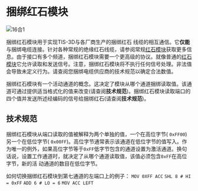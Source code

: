 # 捆绑红石模块

![16合1](item:tis3d:module_bundled_redstone)

捆绑红石模块用于实现TIS-3D与各厂商生产的捆绑红石 线缆的相互通信。它**仅能**与捆绑电缆连接。针对各种常规的绝缘红石线缆，请参阅常规[红石模块](module_redstone.md)获取更多信息。由于接口有多个频道，捆绑红石模块需要一个更高级的协议。就像普通的[红石模块](module_redstone.md)它允许读取和发送信号。注意，捆绑红石模块将不执行任何信号处理。非法值会导致未定义行为。请查阅您捆绑电缆供应商的技术规范以确定合法数值。   

捆绑红石模块有一个活动通道的概念。这决定了模块从哪个通道捆绑读取值。该通道可通过提供适当格式化的值来改变(请查阅**技术规范**)。捆绑红石模块读取端口的四个值并发送所述经编码的信号给捆绑红石(请查阅**技术规范**)。   

## 技术规范
捆绑红石模块从端口读取的值被解释为两个单独的值，一个在高位字节( `0xFF00`)另一个在低位字节( `0x00FF`)。高位字节通常表示该通道在低位字节的值写入。作为唯一的例外，如果高位字节等于`0xFF`低字节包含的通道设置为激活通道。换句话说，设置工作通道时，就决定了从哪个通道读取值，该值必须包含`0xFF`在高位字节，新的活 动通道的数目在低位字节。    

如何切换捆绑红石模块到第七通道的左端口上的例子：
`MOV 0XFF ACC`
`SHL 8 # HI = 0xFF`
`ADD 6 # LO = 6`
`MOV ACC LEFT`
